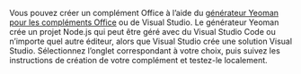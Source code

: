 Vous pouvez créer un complément Office à l’aide du [générateur Yeoman pour les compléments Office](../develop/yeoman-generator-overview.md) ou de Visual Studio. Le générateur Yeoman crée un projet Node.js qui peut être géré avec du Visual Studio Code ou n’importe quel autre éditeur, alors que Visual Studio crée une solution Visual Studio. Sélectionnez l’onglet correspondant à votre choix, puis suivez les instructions de création de votre complément et testez-le localement.